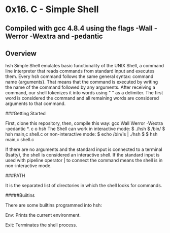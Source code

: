 # 0x16. C - Simple Shell
## Compiled with gcc 4.8.4 using the flags -Wall -Werror -Wextra and -pedantic

## Overview

hsh Simple Shell emulates basic functionality of the UNIX Shell, a command line interpreter that reads commands from standard input and executes them.
Every hsh command follows the same general syntax: command name {arguments}.
That means that the command is executed by writing the name of the command followed by any arguments.
After receiving a command, our shell tokenizes it into words using " " as a delimiter.
The first word is considered the command and all remaining words are considered arguments to that command.

###Getting Started

First, clone this repository, then, compile this way: gcc  Wall  Werror -Wextra -pedantic *. c  o hsh
The Shell can work in interactive mode: $ ./hsh
                                        $ /bin/
                                        $ hsh main,c shell.c
or non-interactive mode: $ echo /bin/ls | ./hsh
                         $ $ hsh main,c shell.c

If there are no arguments and the standard input is connected to a terminal (Isatty), the shell is considered an interactive shell.
If the standard input is used with pipeline operator  |  to connect the command means the shell is in non-interactive mode.

###PATH

It is the separated list of directories in which the shell looks for commands.

#####Builtins

There are some builtins programmed into hsh:

Env:
Prints the current environment.

Exit:
Terminates the shell process.